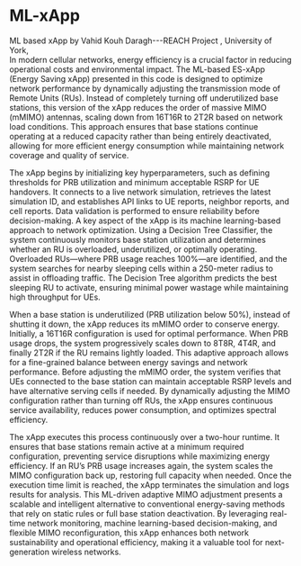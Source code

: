 # ML-xApp
ML based xApp by Vahid Kouh Daragh---REACH Project , University of York,    
In modern cellular networks, energy efficiency is a crucial factor in reducing operational costs and environmental impact. The ML-based ES-xApp (Energy Saving xApp) presented in this code is designed to optimize network performance by dynamically adjusting the transmission mode of Remote Units (RUs). Instead of completely turning off underutilized base stations, this version of the xApp reduces the order of massive MIMO (mMIMO) antennas, scaling down from 16T16R to 2T2R based on network load conditions. This approach ensures that base stations continue operating at a reduced capacity rather than being entirely deactivated, allowing for more efficient energy consumption while maintaining network coverage and quality of service.

The xApp begins by initializing key hyperparameters, such as defining thresholds for PRB utilization and minimum acceptable RSRP for UE handovers. It connects to a live network simulation, retrieves the latest simulation ID, and establishes API links to UE reports, neighbor reports, and cell reports. Data validation is performed to ensure reliability before decision-making. A key aspect of the xApp is its machine learning-based approach to network optimization. Using a Decision Tree Classifier, the system continuously monitors base station utilization and determines whether an RU is overloaded, underutilized, or optimally operating. Overloaded RUs—where PRB usage reaches 100%—are identified, and the system searches for nearby sleeping cells within a 250-meter radius to assist in offloading traffic. The Decision Tree algorithm predicts the best sleeping RU to activate, ensuring minimal power wastage while maintaining high throughput for UEs.

When a base station is underutilized (PRB utilization below 50%), instead of shutting it down, the xApp reduces its mMIMO order to conserve energy. Initially, a 16T16R configuration is used for optimal performance. When PRB usage drops, the system progressively scales down to 8T8R, 4T4R, and finally 2T2R if the RU remains lightly loaded. This adaptive approach allows for a fine-grained balance between energy savings and network performance. Before adjusting the mMIMO order, the system verifies that UEs connected to the base station can maintain acceptable RSRP levels and have alternative serving cells if needed. By dynamically adjusting the MIMO configuration rather than turning off RUs, the xApp ensures continuous service availability, reduces power consumption, and optimizes spectral efficiency.

The xApp executes this process continuously over a two-hour runtime. It ensures that base stations remain active at a minimum required configuration, preventing service disruptions while maximizing energy efficiency. If an RU’s PRB usage increases again, the system scales the MIMO configuration back up, restoring full capacity when needed. Once the execution time limit is reached, the xApp terminates the simulation and logs results for analysis. This ML-driven adaptive MIMO adjustment presents a scalable and intelligent alternative to conventional energy-saving methods that rely on static rules or full base station deactivation. By leveraging real-time network monitoring, machine learning-based decision-making, and flexible MIMO reconfiguration, this xApp enhances both network sustainability and operational efficiency, making it a valuable tool for next-generation wireless networks.
